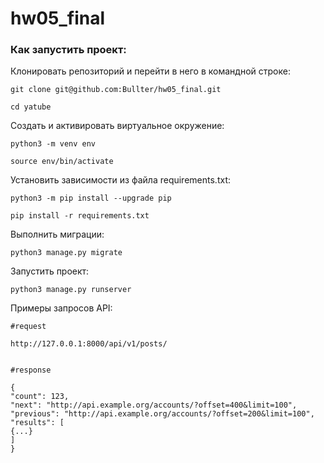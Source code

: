 # hw05_final

### Как запустить проект:

Клонировать репозиторий и перейти в него в командной строке:

```
git clone git@github.com:Bullter/hw05_final.git
```

```
cd yatube
```

Cоздать и активировать виртуальное окружение:

```
python3 -m venv env
```

```
source env/bin/activate
```

Установить зависимости из файла requirements.txt:

```
python3 -m pip install --upgrade pip
```

```
pip install -r requirements.txt
```

Выполнить миграции:

```
python3 manage.py migrate
```

Запустить проект:

```
python3 manage.py runserver
```

Примеры запросов API:
```
#request

http://127.0.0.1:8000/api/v1/posts/


#response

{
"count": 123,
"next": "http://api.example.org/accounts/?offset=400&limit=100",
"previous": "http://api.example.org/accounts/?offset=200&limit=100",
"results": [
{...}
]
}
```
